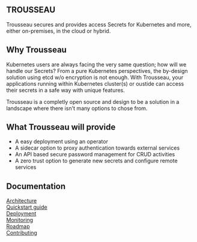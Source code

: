 ## TROUSSEAU

Trousseau secures and provides access Secrets for Kubernetes and more, either on-premises, in the cloud or hybrid.

## Why Trousseau

Kubernetes users are always facing the very same question; how will we handle our Secrets? From a pure Kubernetes
perspectives, the by-design solution using etcd w/o encryption is not enough. 
With Trousseau, your applications running within Kubernetes cluster(s) or oustide can access their secrets in a safe
way with unique features. 

Trousseau is a completly open source and design to be a solution in a landscape where there isn't many options to chose from. 

## What Trousseau will provide

* A easy deployment using an operator
* A sidecar option to proxy authentication towards external services
* An API based secure password management for CRUD activities
* A zero trust option to generate new secrets and configure remote services 

## Documentation 

[Architecture](./001-architecture.html) <br>
[Quickstart guide](./002-quickstart.html) <br>
[Deployment](./003-deployment.html) <br>
[Monitoring](./003-monitoring.html) <br>
[Roadmap](./004-roadmap.html) <br>
[Contributing](./005-contributing.html) <br>
